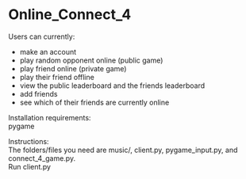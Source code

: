 # Online_Connect_4
Users can currently:  
  - make an account  
  - play random opponent online (public game)  
  - play friend online (private game)  
  - play their friend offline  
  - view the public leaderboard and the friends leaderboard  
  - add friends 
  - see which of their friends are currently online 
  
Installation requirements:  
pygame  
  
Instructions:  
The folders/files you need are music/, client.py, pygame_input.py, and connect_4_game.py.  
Run client.py  

